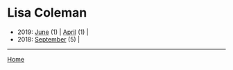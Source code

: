 # Lisa Coleman

  * 2019: 
      [June](./lisa-coleman-2019-06.md) (1) | 
      [April](./lisa-coleman-2019-04.md) (1) | 
  * 2018: 
      [September](./lisa-coleman-2018-09.md) (5) | 

----

[Home](../)

